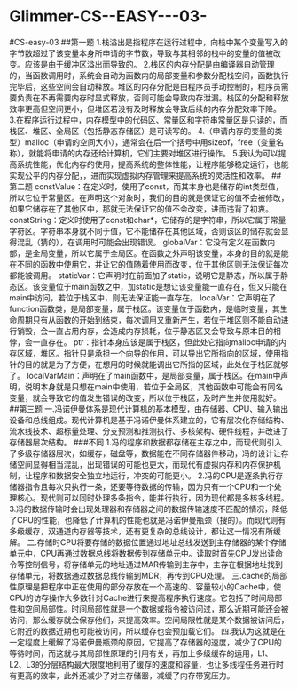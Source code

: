# Glimmer-CS--EASY---03-
#CS-easy-03
##第一题
1.‌栈溢出是指程序在运行过程中，向栈中某个变量写入的字节数超过了该变量本身所申请的字节数，导致与其相邻的栈中的变量的值被改变。应该是由于缓冲区溢出而导致的。
2.栈区的内存分配是由编译器自动管理的，当函数调用时，系统会自动为函数内的局部变量和参数分配栈空间，函数执行完毕后，这些空间会自动释放。堆区的内存分配是由程序员手动控制的，程序员需要负责在不再需要内存时显式释放，否则可能会导致内存泄漏。栈区的分配和释放效率更高但空间更小，但堆区若没有及时释放会导致后续的内存分配效率下降。
3.在程序运行过程中，内存模型中的代码区、常量区和字符串常量区是只读的，而栈区、堆区、全局区（包括静态存储区）是可读写的。
4.（申请内存的变量的类型）malloc（申请的空间大小），通常会在后一个括号中用sizeof，free（变量名称），就能将申请的内存还给计算机，它们主要对堆区进行操作。
5.我认为可以提高系统性能，优化内存的使用，提高系统的整体性能，让程序能够稳定运行，也能实现公平的内存分配，，进而实现虚拟内存管理来提高系统的灵活性和效率。
##第二题
constValue：在定义时，使用了const，而其本身也是储存的int类型值，所以它位于常量区。在声明这个对象时，我们的目的就是保证它的值不会被修改，如果它储存在了其他区中，那就无法保证它的值不会改变，进而违背了初衷。
constString：定义时使用了const和char*，它储存的是字符串，所以它属于常量字符区。字符串本身就不同于值，它不能储存在其他区域，否则该区的储存就会显得混乱（猜的），在调用时可能会出现错误。
globalVar：它没有定义在函数内部，是全局变量，所以它属于全局区。在函数之外声明该变量，本身的目的就是能在不同的函数中使用它，并让它的值随着使用而改变，位于其他区则无法保证每次都能被调用。
staticVar：它声明时在前面加了static，说明它是静态，所以属于静态区。该变量位于main函数之中，加static是想让该变量能一直存在，但又只能在main中访问，若位于栈区中，则无法保证能一直存在。
localVar：它声明在了function函数类，是局部变量，属于栈区。该变量位于函数内，是临时变量，其生命周期只有从函数的开始到结束，每次调用又重新产生，若位于堆区则不能自动进行销毁，会一直占用内存，会造成内存损耗，位于静态区又会导致与原本目的相悖，会一直存在。
ptr：指针本身应该是属于栈区，但此处它指向malloc申请的内存区域，堆区。指针只是承担一个向导的作用，可以导出它所指向的区域，使用指针的目的就是为了方便，在想用的时候就能调出它所指的区域，此处位于栈区就够了。
localVarMain：声明在了main函数中，是局部变量，属于栈区。在main中声明，说明本身就是只想在main中使用，若位于全局区，其他函数中可能会有同名变量，就会导致它的值发生错误的改变，所以位于栈区，及时产生并使用就好。
##第三题
一.冯诺伊曼体系是现代计算机的基本模型，由存储器、CPU、输入输出设备和总线组成。现代计算机是基于冯诺伊曼体系建立的，它有层次化存储结构、流水线技术、超标量处理、分支预测和推测执行、多核架构、硬件线程，并改进了存储器层次结构。
###不同
1.冯的程序和数据都存储在主存之中，而现代则引入了多级存储器层次，如缓存，磁盘等，数据能在不同存储器件移动，冯的设计让存储空间显得相当混乱，出现错误的可能也更大，而现代有虚拟内存和内存保护机制，让程序和数据安全独立地运行，冲突的可能更小。
2.冯的CPU是逐条执行存储器指令且每次只执行一条，还要等待数据的传输，因为只有一个CPU和一个处理核心。现代则可以同时处理多条指令，能并行执行，因为现代都是多核多线程。
3.冯的数据传输时会出现处理器和存储器之间的数据传输速度不匹配的情况，降低了CPU的性能，也降低了计算机的性能也就是冯诺伊曼瓶颈（搜的）。而现代则有多级缓存，双通道内存器等技术，还有更复杂的总线设计，都让这一情况有所缓解。
二.存储时CPU将要存储的数据位置通过地址总线发送到主存储器的某个存储单元中，CPU再通过数据总线将数据传到存储单元中。读取时首先CPU发出读命令等控制信号，将存储单元的地址通过MAR传输到主存中，主存在根据地址找到存储单元，将数据通过数据总线传输到MDR，再传到CPU处理。
三.cache的局部性原理是把程序中正在使用的部分存放在一个高速的、容量较小的Cache中，使CPU的访存操作大多数针对Cache进行来提高程序执行速度。它包括了时间局部性和空间局部性。时间局部性就是一个数据或指令被访问过，那么近期可能还会被访问，那么缓存就会保存他们，来提高效率。空间局限性就是某个数据被访问后，它附近的数据近期也可能被访问，所以缓存也会预加载它们。
四.我认为这就是在一定程度上缓解了冯诺伊曼瓶颈的原因，它提高了存储器的速度，减少了CPU的等待时间，而这就与其局部性原理的引用有关，再加上多级缓存的运用，L1、L2、L3的分层结构最大限度地利用了缓存的速度和容量，也让多线程任务进行时有更高的效率，此外还减少了对主存储器，减缓了内存带宽压力。
